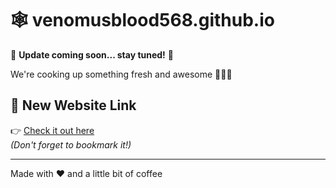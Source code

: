 # 🕸️ venomusblood568.github.io

🚧 **Update coming soon... stay tuned!** 🚧

We're cooking up something fresh and awesome 👨‍💻🔥

## 🔗 New Website Link

👉 [Check it out here](https://gourav-duck.vercel.app/)  
*(Don't forget to bookmark it!)*

---

Made with ❤️ and a little bit of coffee

